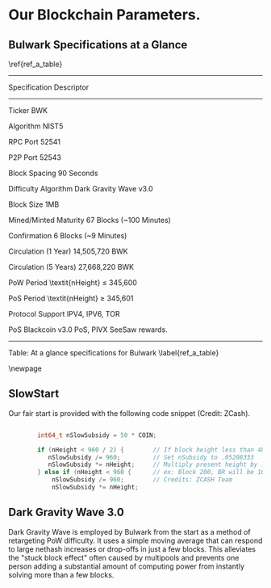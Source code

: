 # Our Blockchain Parameters.

## Bulwark Specifications at a Glance

\ref{ref_a_table}

---------------------------------------------------------------------------
Specification 				Descriptor				
--------------      		------------------------------------------		
Ticker						BWK

Algorithm					NIST5

RPC Port 					52541

P2P Port 					52543

Block Spacing				90 Seconds

Difficulty Algorithm		Dark Gravity Wave v3.0

Block Size					1MB

Mined/Minted Maturity		67 Blocks (~100 Minutes)

Confirmation				6 Blocks (~9 Minutes)

Circulation (1 Year) 		14,505,720 BWK

Circulation (5 Years)		27,668,220 BWK

PoW Period					\textit{nHeight} $\leq$ 345,600

PoS Period					\textit{nHeight} $\geq$ 345,601

Protocol Support			IPV4, IPV6, TOR

PoS 						Blackcoin v3.0 PoS, PIVX SeeSaw rewards.

---------------------------------------------------------------------------

Table: At a glance specifications for Bulwark \label{ref_a_table}

\newpage

## SlowStart

Our fair start is provided with the following code snippet (Credit: ZCash).  
```C++

		int64_t nSlowSubsidy = 50 * COIN;

		if (nHeight < 960 / 2) {		// If block height less than 480,
           nSlowSubsidy /= 960;			// Set nSubsidy to .05208333
           nSlowSubsidy *= nHeight;		// Multiply present height by .05208333
        } else if (nHeight < 960 {		// ex: Block 200, BR will be 10.41666600
            nSlowSubsidy /= 960;		// Credits: ZCASH Team
            nSlowSubsidy *= nHeight;
```


## Dark Gravity Wave 3.0

Dark Gravity Wave is employed by Bulwark from the start as a method of retargeting PoW difficulty.  It uses a simple moving average that can respond to large nethash increases or drop-offs in just a few blocks.  This alleviates the "stuck block effect" often caused by multipools and prevents one person adding a substantial amount of computing power from instantly solving more than a few blocks.
